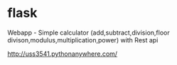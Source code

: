 # flask
Webapp - Simple calculator
(add,subtract,division,floor divison,modulus,multiplication,power)
with Rest api

http://uss3541.pythonanywhere.com/

